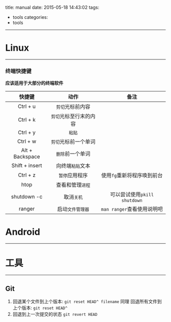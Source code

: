 title: manual
date: 2015-05-18 14:43:02
tags:
-  tools
categories:
-  tools
---

# Linux
---
### 终端快捷键
**应该适用于大部分的终端软件**

|快捷键|动作|备注|
|:----:|:----:|:----:|
| Ctrl + u | `剪切`光标前内容 ||
|Ctrl + k|`剪切`光标至行末的内容||
|Ctrl + y|`粘贴`||
|Ctrl + w|`剪切`光标前一个单词||
|Alt + Backspace|`删除`前一个单词||
|Shift + insert|向终端`粘贴`文本||
|Ctrl + z|`暂停`应用程序|使用`fg`重新将程序唤到前台||
|htop|查看和管理`进程`||
|shutdown -c|取消`关机`|可以尝试使用`pkill shutdown`||
|ranger|启动``文件管理器``|`man ranger`查看使用说明吧||

# Android
---
# 工具
---
## Git
1.	回退某个文件到上个版本:
`git reset HEAD^ filename`
同理 回退所有文件到上个版本:
`git reset HEAD^`
2.	回退到上一次提交的状态
`git revert HEAD`

<!--more-->



		